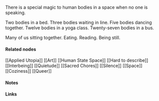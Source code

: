 ---
---

There is a special magic to human bodies in a space when no one is speaking. 

Two bodies in a bed. 
Three bodies waiting in line. 
Five bodies dancing together.
Twelve bodies in a yoga class. 
Twenty-seven bodies in a bus. 

Many of us sitting together. Eating. Reading. Being still.


#### Related nodes


[[Applied Utopia]]
[[Art]]
[[Human State Space]]
[[Hard to describe]]
[[Interbeing]]
[[Quietude]]
[[Sacred Chores]]
[[Silence]]
[[Space]]
[[Coziness]]
[[Queer]]


#### Notes

#### Links